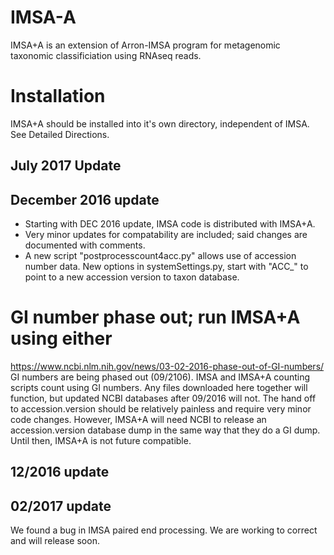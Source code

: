# IMSA-A
IMSA+A is an extension of Arron-IMSA program for metagenomic taxonomic classificiation using RNAseq reads. 
# Installation
IMSA+A should be installed into it's own directory, independent of IMSA.
See Detailed Directions.
## July 2017 Update

## December 2016 update
* Starting with DEC 2016 update, IMSA code is distributed with IMSA+A.
* Very minor updates for compatability are included; said changes are documented with comments.
* A new script "postprocesscount4acc.py" allows use of accession number data.
New options in systemSettings.py, start with "ACC_" to point to a new accession version to taxon database.
# GI number phase out; run IMSA+A using either
https://www.ncbi.nlm.nih.gov/news/03-02-2016-phase-out-of-GI-numbers/
GI numbers are being phased out (09/2106).  IMSA and IMSA+A counting scripts count using GI numbers.
Any files downloaded here together will function, but updated NCBI databases after 09/2016 will not.
The hand off to accession.version should be relatively painless and require very minor code changes.  However, IMSA+A will need NCBI to release an accession.version database dump in the same way that they do a GI dump.  Until then, IMSA+A is not future compatible.
## 12/2016 update
## 02/2017 update
We found a bug in IMSA paired end processing.  We are working to correct and will release soon.
